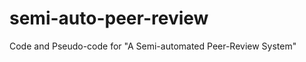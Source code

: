 semi-auto-peer-review
=====================

Code and Pseudo-code for "A Semi-automated Peer-Review System"
